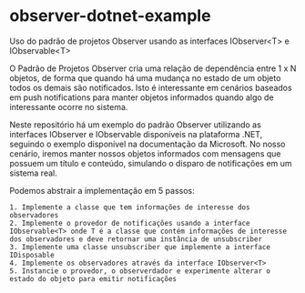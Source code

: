 # observer-dotnet-example
Uso do padrão de projetos Observer usando as interfaces IObserver&lt;T> e IObservable&lt;T>

O Padrão de Projetos Observer cria uma relação de dependência entre 1 x N objetos, de forma que quando há uma mudança no estado de um objeto todos os demais são notificados. Isto é interessante em cenários baseados em push notifications para manter objetos informados quando algo de interessante ocorre no sistema.

Neste repositório há um exemplo do padrão Observer utilizando as interfaces IObserver<T> e IObservable<T> disponíveis na plataforma .NET, seguindo o exemplo disponível na documentação da Microsoft. No nosso cenário, iremos manter nossos objetos informados com mensagens que possuem um título e conteúdo, simulando o disparo de notificações em um sistema real. 

Podemos abstrair a implementação em 5 passos:

    1. Implemente a classe que tem informações de interesse dos observadores
    2. Implemente o provedor de notificações usando a interface IObservable<T> onde T é a classe que contém informações de interesse dos observadores e deve retornar uma instância de unsubscriber
    3. Implemente uma classe unsubscriber que implemente a interface IDisposable
    4. Implemente os observadores através da interface IObserver<T>
    5. Instancie o provedor, o observerdador e experimente alterar o estado do objeto para emitir notificações
